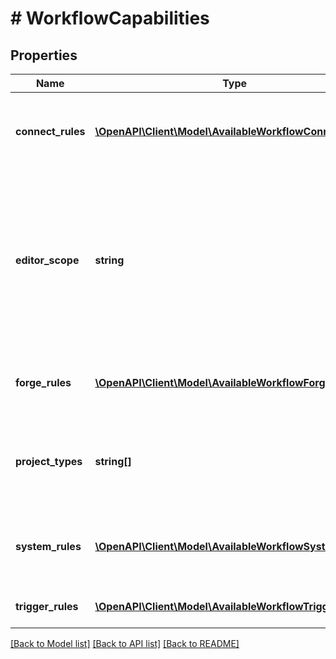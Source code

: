# # WorkflowCapabilities

## Properties

Name | Type | Description | Notes
------------ | ------------- | ------------- | -------------
**connect_rules** | [**\OpenAPI\Client\Model\AvailableWorkflowConnectRule[]**](AvailableWorkflowConnectRule.md) | The Connect provided ecosystem rules available. | [optional]
**editor_scope** | **string** | The scope of the workflow capabilities. &#x60;GLOBAL&#x60; for company-managed projects and &#x60;PROJECT&#x60; for team-managed projects. | [optional]
**forge_rules** | [**\OpenAPI\Client\Model\AvailableWorkflowForgeRule[]**](AvailableWorkflowForgeRule.md) | The Forge provided ecosystem rules available. | [optional]
**project_types** | **string[]** | The types of projects that this capability set is available for. | [optional]
**system_rules** | [**\OpenAPI\Client\Model\AvailableWorkflowSystemRule[]**](AvailableWorkflowSystemRule.md) | The Atlassian provided system rules available. | [optional]
**trigger_rules** | [**\OpenAPI\Client\Model\AvailableWorkflowTriggers[]**](AvailableWorkflowTriggers.md) | The trigger rules available. | [optional]

[[Back to Model list]](../../README.md#models) [[Back to API list]](../../README.md#endpoints) [[Back to README]](../../README.md)
